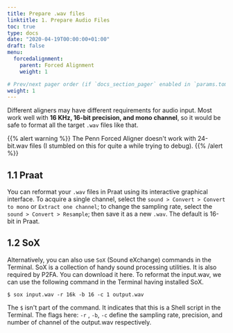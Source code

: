 ```yaml
---
title: Prepare .wav files
linktitle: 1. Prepare Audio Files
toc: true
type: docs
date: "2020-04-19T00:00:00+01:00"
draft: false
menu:
  forcedalignment:
    parent: Forced Alignment
    weight: 1

# Prev/next pager order (if `docs_section_pager` enabled in `params.toml`)
weight: 1
---
```


Different aligners may have different requirements for audio input. Most work well with **16 KHz, 16-bit precision, and mono channel**, so it would be safe to format all the target `.wav` files like that. 

{{% alert warning %}}
The Penn Forced Aligner doesn't work with 24-bit.wav files (I stumbled on this for quite a while trying to debug). 
{{% /alert %}}

## 1.1 Praat
You can reformat your `.wav` files in Praat using its interactive graphical interface. To acquire a single channel, select the `sound > Convert > Convert to mono` or `Extract one channel`; to change the sampling rate, select the `sound > Convert > Resample`; then save it as a new `.wav`. The default is 16-bit in Praat.

## 1.2 SoX
Alternatively, you can also use `SoX` (Sound eXchange) commands in the Terminal. SoX is a collection of handy sound processing utilities. It is also required by P2FA. You can download it here. To reformat the input.wav, we can use the following command in the Terminal having installed SoX.
```
$ sox input.wav -r 16k -b 16 -c 1 output.wav
```
The `$` isn't part of the command. It indicates that this is a Shell script in the Terminal. The flags here: `-r` , `-b`, `-c` define the sampling rate, precision, and number of channel of the output.wav respectively.
